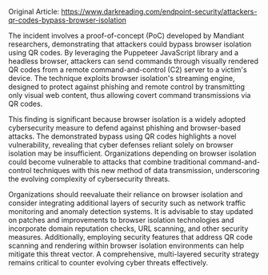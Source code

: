 Original Article: https://www.darkreading.com/endpoint-security/attackers-qr-codes-bypass-browser-isolation

The incident involves a proof-of-concept (PoC) developed by Mandiant researchers, demonstrating that attackers could bypass browser isolation using QR codes. By leveraging the Puppeteer JavaScript library and a headless browser, attackers can send commands through visually rendered QR codes from a remote command-and-control (C2) server to a victim's device. The technique exploits browser isolation's streaming engine, designed to protect against phishing and remote control by transmitting only visual web content, thus allowing covert command transmissions via QR codes.

This finding is significant because browser isolation is a widely adopted cybersecurity measure to defend against phishing and browser-based attacks. The demonstrated bypass using QR codes highlights a novel vulnerability, revealing that cyber defenses reliant solely on browser isolation may be insufficient. Organizations depending on browser isolation could become vulnerable to attacks that combine traditional command-and-control techniques with this new method of data transmission, underscoring the evolving complexity of cybersecurity threats.

Organizations should reevaluate their reliance on browser isolation and consider integrating additional layers of security such as network traffic monitoring and anomaly detection systems. It is advisable to stay updated on patches and improvements to browser isolation technologies and incorporate domain reputation checks, URL scanning, and other security measures. Additionally, employing security features that address QR code scanning and rendering within browser isolation environments can help mitigate this threat vector. A comprehensive, multi-layered security strategy remains critical to counter evolving cyber threats effectively.